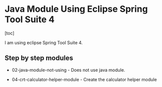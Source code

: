 # Java Module Using Eclipse Spring Tool Suite 4

[toc]

I am using eclipse Spring Tool Suite 4.


## Step by step modules
- 02-java-module-not-using - Does not use java module.

- 04-crt-calculator-helper-module - Create the calculator helper module


